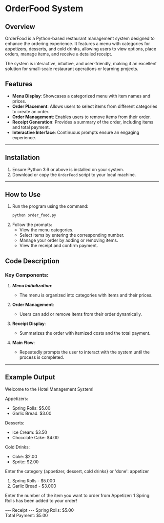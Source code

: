 # OrderFood System

## Overview

OrderFood is a Python-based restaurant management system designed to enhance the ordering experience. It features a menu with categories for appetizers, desserts, and cold drinks, allowing users to view options, place orders, manage items, and receive a detailed receipt.

The system is interactive, intuitive, and user-friendly, making it an excellent solution for small-scale restaurant operations or learning projects.

## Features

- **Menu Display**: Showcases a categorized menu with item names and prices.
- **Order Placement**: Allows users to select items from different categories to create an order.
- **Order Management**: Enables users to remove items from their order.
- **Receipt Generation**: Provides a summary of the order, including items and total payment.
- **Interactive Interface**: Continuous prompts ensure an engaging experience.

---

## Installation

1. Ensure Python 3.6 or above is installed on your system.
2. Download or copy the `OrderFood` script to your local machine.

---

## How to Use

1. Run the program using the command:
   ```bash
   python order_food.py
   ```
2. Follow the prompts:
   - View the menu categories.
   - Select items by entering the corresponding number.
   - Manage your order by adding or removing items.
   - View the receipt and confirm payment.

## Code Description

### Key Components:
1. ***Menu Initialization***:
   - The menu is organized into categories with items and their prices.

2. **Order Management**:
   - Users can add or remove items from their order dynamically.

3. **Receipt Display**:
   - Summarizes the order with itemized costs and the total payment.

4. **Main Flow**:
   - Repeatedly prompts the user to interact with the system until the process is completed.

---

## Example Output
Welcome to the Hotel Management System!

Appetizers:
 - Spring Rolls: $5.00
 - Garlic Bread: $3.00

Desserts:
 - Ice Cream: $3.50
 - Chocolate Cake: $4.00

Cold Drinks:
 - Coke: $2.00
 - Sprite: $2.00

Enter the category {appetizer, dessert, cold drinks} or 'done': appetizer

1. Spring Rolls - $5.000
2. Garlic Bread - $3.000

Enter the number of the item you want to order from Appetizer: 1
Spring Rolls has been added to your order!

--- Receipt ---
Spring Rolls: $5.00 <br>
Total Payment: $5.00</br>
